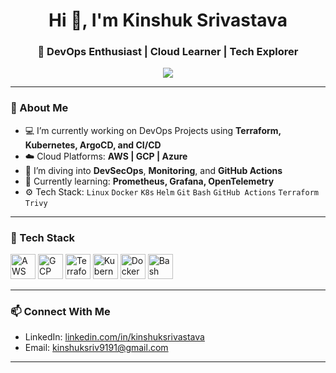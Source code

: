<h1 align="center">Hi 👋, I'm Kinshuk Srivastava</h1>
<h3 align="center">🚀 DevOps Enthusiast | Cloud Learner | Tech Explorer</h3>

<p align="center">
  <img src="https://readme-typing-svg.herokuapp.com?center=true&lines=Always+learning+new+techs;Passionate+about+DevOps+%26+Cloud;I+break+things+to+fix+them+better!" />
</p>

---

### 🌟 About Me

- 💻 I’m currently working on DevOps Projects using **Terraform, Kubernetes, ArgoCD, and CI/CD**
- ☁️ Cloud Platforms: **AWS | GCP | Azure**
- 🔐 I’m diving into **DevSecOps**, **Monitoring**, and **GitHub Actions**
- 🧠 Currently learning: **Prometheus, Grafana, OpenTelemetry**
- ⚙️ Tech Stack:
  `Linux` `Docker` `K8s` `Helm` `Git` `Bash` `GitHub Actions` `Terraform` `Trivy`

---

### 🔧 Tech Stack

<p align="left">
  <img src="https://cdn.jsdelivr.net/gh/devicons/devicon/icons/amazonwebservices/amazonwebservices-original.svg" width="40" height="40" alt="AWS" />
  <img src="https://cdn.jsdelivr.net/gh/devicons/devicon/icons/googlecloud/googlecloud-original.svg" width="40" height="40" alt="GCP" />
  <img src="https://cdn.jsdelivr.net/gh/devicons/devicon/icons/terraform/terraform-original.svg" width="40" height="40" alt="Terraform" />
  <img src="https://cdn.jsdelivr.net/gh/devicons/devicon/icons/kubernetes/kubernetes-plain.svg" width="40" height="40" alt="Kubernetes" />
  <img src="https://cdn.jsdelivr.net/gh/devicons/devicon/icons/docker/docker-original.svg" width="40" height="40" alt="Docker" />
  <img src="https://cdn.jsdelivr.net/gh/devicons/devicon/icons/bash/bash-original.svg" width="40" height="40" alt="Bash" />
</p>

---



### 📫 Connect With Me

- LinkedIn: [linkedin.com/in/kinshuksrivastava]([https://www.linkedin.com/in/kinshuksrivastava/](https://www.linkedin.com/in/kinshuk-srivastava-57932a241/))
- Email: kinshuksriv9191@gmail.com

---



